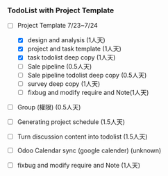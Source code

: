 
### TodoList with Project Template
- [ ] Project Template 7/23~7/24
    - [X] design and analysis               (1人天)
    - [X] project and task template         (1人天)
    - [X] task todolist deep copy           (1人天)
    - [ ] Sale pipeline                     (0.5人天)
    - [ ] Sale pipeline todolist deep copy  (0.5人天)
    - [ ] survey deep copy                  (1人天)
    - [ ] fixbug and modify require and Note(1人天)
- [ ] Group (權限)                           (0.5人天)
- [ ] Generating project schedule           (1.5人天)
- [ ] Turn discussion content into todolist (1.5人天)
- [ ] Odoo Calendar sync (google calender)  (unknown)
- [ ] fixbug and modify require and Note    (1人天)

